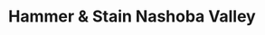 ---
title: "Hammer & Stain Nashoba Valley"
url: /acton/hammer-and-stain-nashoba-valley/
shop: craft
---